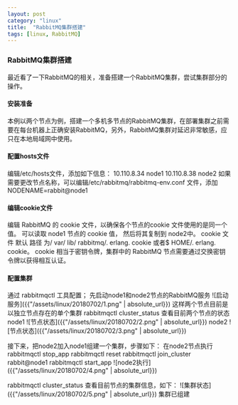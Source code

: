 ```yaml
---
layout: post
category: "linux"
title:  "RabbitMQ集群搭建"
tags: [linux, RabbitMQ]
---
```


### RabbitMQ集群搭建

最近看了一下RabbitMQ的相关，准备搭建一个RabbitMQ集群，尝试集群部分的操作。

#### 安装准备
本例以两个节点为例，搭建一个多机多节点的RabbitMQ集群，在部署集群之前需要在每台机器上正确安装RabbitMQ，另外，RabbitMQ集群对延迟非常敏感，应只在本地局域网中使用。

#### 配置hosts文件
编辑/etc/hosts文件，添加如下信息：
 	10.110.8.34   node1
 	10.110.8.38   node2
如果需要更改节点名称，可以编辑/etc/rabbitmq/rabbitmq-env.conf 文件，添加
	NODENAME=rabbit@node1

#### 编辑cookie文件
编辑 RabbitMQ 的 cookie 文件，以确保各个节点的cookie 文件使用的是同一个值。 可以读取 node1 节点的 cookie 值， 然后将其复制到 node2中。 cookie 文件 默认 路径 为/ var/ lib/ rabbitmq/. erlang. cookie 或者$ HOME/. erlang. cookie。 cookie 相当于密钥令牌，集群中的 RabbitMQ 节点需要通过交换密钥令牌以获得相互认证。

#### 配置集群
通过 rabbitmqctl 工具配置；
先启动node1和node2节点的RabbitMQ服务
![启动服务]({{"/assets/linux/20180702/1.png" | absolute_url}})
这样两个节点目前是以独立节点存在的单个集群
rabbitmqctl cluster_status 查看目前两个节点的状态
node1
![节点状态]({{"/assets/linux/20180702/2.png" | absolute_url}})
node2
![节点状态]({{"/assets/linux/20180702/3.png" | absolute_url}})

接下来，把node2加入node1组建一个集群，步骤如下：
在node2节点执行
rabbitmqctl stop_app
rabbitmqctl reset
rabbitmqctl join_cluster rabbit@node1
rabbitmqctl start_app
![node2执行]({{"/assets/linux/20180702/4.png" | absolute_url}})

rabbitmqctl cluster_status 查看目前节点的集群信息，如下：
![集群状态]({{"/assets/linux/20180702/5.png" | absolute_url}})
集群已组建
